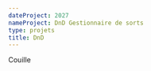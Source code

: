 ```yaml
---
dateProject: 2027
nameProject: DnD Gestionnaire de sorts
type: projets
title: DnD
---
```




<section>Couille</section>